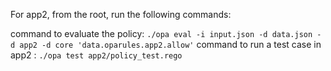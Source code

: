
For app2, from the root, run the following commands:

command to evaluate the policy: `./opa eval -i input.json -d data.json -d app2 -d core 'data.oparules.app2.allow'`
command to run a test case in app2 : `./opa test app2/policy_test.rego`
